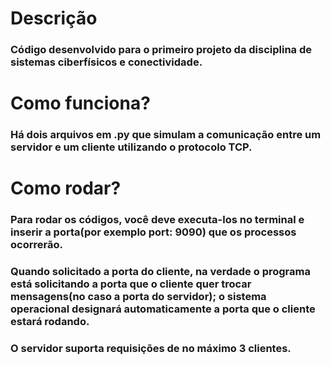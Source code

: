 # Descrição
### Código desenvolvido para o primeiro projeto da disciplina de sistemas ciberfísicos e conectividade. 

# Como funciona? 
### Há dois arquivos em .py que simulam a comunicação entre um servidor e um cliente utilizando o protocolo TCP.

# Como rodar?
### Para rodar os códigos, você deve executa-los no terminal e inserir a porta(por exemplo port: 9090) que os processos ocorrerão. 
### Quando solicitado a porta do cliente, na verdade o programa está solicitando a porta que o cliente quer trocar mensagens(no caso a porta do servidor); o sistema operacional designará automaticamente a porta que o cliente estará rodando. 
### O servidor suporta requisições de no máximo 3 clientes. 


